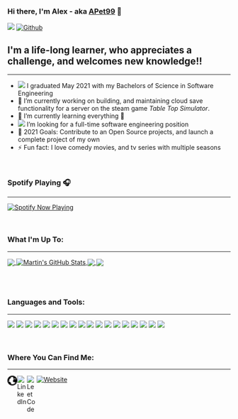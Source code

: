 ### Hi there, I'm Alex - aka [APet99][website] 👋


![](https://visitor-badge.laobi.icu/badge?page_id=APet99.APet99)
[![Github](https://img.shields.io/github/followers/APet99?label=Follow&style=social)](https://github.com/APet99)




## I'm a life-long learner, who appreciates a challenge, and welcomes new knowledge!!

---
- <img src="https://img.icons8.com/doodle/16/000000/books.png"/> I graduated May 2021 with my Bachelors of Science in Software Engineering
- 🔭 I’m currently working on building, and maintaining cloud save functionality for a server on the steam game <i> Table Top Simulator</i>.
- 🌱 I’m currently learning everything 🤣
- <img src="https://img.icons8.com/office/16/000000/find-matching-job.png"/> I’m looking for a full-time software engineering position
- 🥅 2021 Goals: Contribute to an Open Source projects, and launch a complete project of my own
- ⚡ Fun fact: I love comedy movies, and tv series with multiple seasons
<br>
  
### Spotify Playing 🎧

---
[<img src="https://now-playing-spotify-88441i365-apet99.vercel.app/api/spotify-playing" alt="Spotify Now Playing" width="350" />](https://open.spotify.com/user/7798feb0eb454dcc)

<br>

### What I'm Up To:

---

<a href="https://github.com/APet99/APet99">
  <img align="center" src="https://github-readme-stats.vercel.app/api/top-langs/?username=APet99&hide=HTML,CSS,EJS,tex&title_color=ffffff&text_color=c9cacc&icon_color=2bbc8a&bg_color=1d1f21&langs_count=3" />
</a>
<a href="https://github.com/APet99/APet99">
  <img align="center" src="https://github-readme-stats.vercel.app/api?username=APet99&show_icons=true&line_height=27&count_private=true&title_color=ffffff&text_color=c9cacc&icon_color=2bbc8a&bg_color=1d1f21" alt="Martin's GitHub Stats" />
</a>

<a href="https://github.com/APet99/ZoomWebExAutoJoiner">
  <img align="center" src="https://github-readme-stats.vercel.app/api/pin/?username=APet99&repo=ZoomWebExAutoJoiner&title_color=ffffff&text_color=c9cacc&icon_color=2bbc8a&bg_color=1d1f21" />
</a>


<a href="https://github.com/APet99/GPPT-Database-API">
  <img align="center" src="https://github-readme-stats.vercel.app/api/pin/?username=APet99&repo=GPPT-Database-API&title_color=ffffff&text_color=c9cacc&icon_color=2bbc8a&bg_color=1d1f21" />
</a>    

<br><br>

### Languages and Tools:

---

![](https://img.shields.io/badge/OS-Linux-informational?style=flat&logo=linux&logoColor=white&color=2bbc8a)
![](https://img.shields.io/badge/OS-Windows-informational?style=flat&logo=Windows&logoColor=white&color=2bbc8a)
![](https://img.shields.io/badge/Editor-Visual_Studio_Code-studio?style=flat&logo=VisualStudioCode&logoColor=white&color=1cd4d1)
![](https://img.shields.io/badge/Editor-Pycharm-studio?style=flat&logo=pycharm&logoColor=white&color=1cd4d1)
![](https://img.shields.io/badge/Editor-Webstorm-studio?style=flat&logo=webstorm&logoColor=white&color=1cd4d1)
![](https://img.shields.io/badge/Code-Python-informational?style=flat&logo=python&logoColor=white&color=de8d1d)
![](https://img.shields.io/badge/Code-Java-informational?style=flat&logo=java&logoColor=white&color=de8d1d)
![](https://img.shields.io/badge/Code-C++-informational?style=flat&logo=cplusplus&logoColor=white&color=de8d1d)
![](https://img.shields.io/badge/Code-JavaScript-informational?style=flat&logo=javascript&logoColor=white&color=de8d1d)
![](https://img.shields.io/badge/Code-HTML-informational?style=flat&logo=html5&logoColor=white&color=de8d1d)
![](https://img.shields.io/badge/Code-CSS-informational?style=flat&logo=css3&logoColor=white&color=de8d1d)
![](https://img.shields.io/badge/Tools-Node.JS-informational?style=flat&logo=node.js&logoColor=white&color=8e61ff)
![](https://img.shields.io/badge/Tools-Django-informational?style=flat&logo=django&logoColor=white&color=8e61ff)
![](https://img.shields.io/badge/Tools-Scikit-informational?style=flat&logo=scikit-learn&logoColor=white&color=8e61ff)
![](https://img.shields.io/badge/Tools-Git-informational?style=flat&logo=git&logoColor=white&color=8e61ff)
![](https://img.shields.io/badge/Tools-GitHub-informational?style=flat&logo=GitHub&logoColor=white&color=8e61ff)
![](https://img.shields.io/badge/Tools-SQL-informational?style=flat&logo=mysql&logoColor=white&color=8e61ff)
![](https://img.shields.io/badge/Tools-Mongo_DB-informational?style=flat&logo=mongodb&logoColor=white&color=8e61ff)




<br />


### Where You Can Find Me:

---

[<img align="left" alt="APet.dev" width="22px" src="https://raw.githubusercontent.com/iconic/open-iconic/master/svg/globe.svg" />][website]
[<img align="left" alt="LinkedIn" width="22px" src="https://cdn.jsdelivr.net/npm/simple-icons@v3/icons/linkedin.svg" />][linkedin]
[<img align="left" alt="LeetCode" width="22px" src="https://api.iconify.design/simple-icons:leetcode.svg" />][leetcode]


[website]: https://APet.dev
[linkedin]: https://www.linkedin.com/in/alexpeterson99/
[leetcode]: https://leetcode.com/APet99/


[![Website](https://img.shields.io/website?label=APet.dev&style=for-the-badge&url=https%3A%2F%2Fcodestackr.com)](https://APet.dev)

<!--
**APet99/APet99** is a ✨ _special_ ✨ repository because its `README.md` (this file) appears on your GitHub profile.

Here are some ideas to get you started:

- 🔭 I’m currently working on ...
- 🌱 I’m currently learning ...
- 👯 I’m looking to collaborate on ...
- 🤔 I’m looking for help with ...
- 💬 Ask me about ...
- 📫 How to reach me: ...
- 😄 Pronouns: ...
- ⚡ Fun fact: ...
-->


